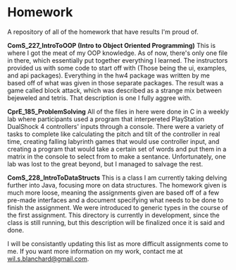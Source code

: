 # Homework
 A repository of all of the homework that have results I'm proud of.


**ComS_227_IntroToOOP (Intro to Object Oriented Programming)**
 This is where I got the meat of my OOP knowledge.  As of now, there's only one file in there, which essentially put together everything I learned.  The instructors provided us with some code to start off with (Those being the ui, examples, and api packages).  Everything in the hw4 package was written by me based off of what was given in those separate packages.  The result was a game called block attack, which was described as a strange mix between bejeweled and tetris.  That description is one I fully aggree with.
 
 **CprE_185_ProblemSolving**
  All of the files in here were done in C in a weekly lab where participants used a program that interpereted PlayStation DualShock 4 controllers' inputs through a console.  There were a variety of tasks to complete like calculating the pitch and tilt of the controller in real time, creating falling labyrinth games that would use controller input, and creating a program that would take a certain set of words and put them in a matrix in the console to select from to make a sentance.  Unfortunately, one lab was lost to the great beyond, but I managed to salvage the rest.  
  
**ComS_228_IntroToDataStructs**
 This is a class I am currently taking delving further into Java, focusing more on data structures.  The homework given is much more loose, meaning the assignments given are based off of a few pre-made interfaces and a document specifying what needs to be done to finish the assignment.  We were introduced to generic types in the course of the first assignment.  This directory is currently in development, since the class is still running, but this description will be finalized once it is said and done.
  
  I will be consistantly updating this list as more difficult assignments come to me.  If you want more information on my work, contact me at wil.s.blanchard@gmail.com.
